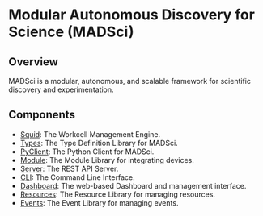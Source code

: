 # Modular Autonomous Discovery for Science (MADSci)

## Overview

MADSci is a modular, autonomous, and scalable framework for scientific discovery and experimentation.

## Components

- [Squid](./src/madsci.squid/README.md): The Workcell Management Engine.
- [Types](./src/madsci.types/README.md): The Type Definition Library for MADSci.
- [PyClient](./src/madsci.pyclient/README.md): The Python Client for MADSci.
- [Module](./src/madsci.module/README.md): The Module Library for integrating devices.
- [Server](./src/madsci.server/README.md): The REST API Server.
- [CLI](./src/madsci.cli/README.md): The Command Line Interface.
- [Dashboard](./src/madsci.dashboard/README.md): The web-based Dashboard and management interface.
- [Resources](./src/madsci.resources/README.md): The Resource Library for managing resources.
- [Events](./src/madsci.events/README.md): The Event Library for managing events.
